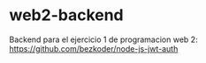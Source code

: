 # web2-backend
Backend para el ejercicio 1 de programacion web 2: https://github.com/bezkoder/node-js-jwt-auth
